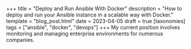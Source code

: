 +++
title = "Deploy and Run Ansible With Docker"
description = "How to deploy and run your Ansible instance in a scalable way with Docker."
template = "blog_post.html"
date = 2023-04-05
draft = true
[taxonomies]
tags = ["ansible", "docker", "devops"]
+++
My current position involves monitoring and managing enterprise environments for numerous companies.
